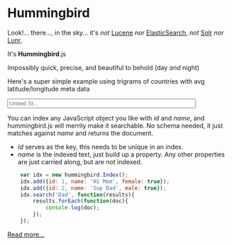 # Hummingbird
Look!...  there..., in the sky... it's _not_ [Lucene](https://lucene.apache.org/) _nor_ [ElasticSearch](http://www.elasticsearch.org/), _not_ [Solr](https://lucene.apache.org/solr/) _nor_ [Lunr](http://lunrjs.com/),

It's **Hummingbird**.js

Impossibly quick, precise, and beautiful to behold (day _and_ night)

<script src="hummingbird.js" type="text/javascript" charset="utf-8"></script>
<script type="text/javascript" charset="utf-8">
  var idx

  $(document).ready(function () {
    $.ajaxSetup({ cache: false })
    $("#searchTerm").keyup(searchText).focus()
    console.time("load")
    $.getJSON('examples/coffee-repl/idx-countries.json')
    .success(function (indexData) {
      idx = hummingbird.Index.load(indexData)
    })
    console.timeEnd("load")
  })
  function searchText() {
    $("#matchResultsList").empty();
    var searchTerm = $("#searchTerm").val().trim();
    if (!searchTerm) {
      return;
    }
    console.time('search')
    idx.search(searchTerm, showResults)
    console.timeEnd('search')
  }

  function showResults(results) {
    var frag = document.createDocumentFragment();

    $.each(results, function( i, val ) {
      var li = document.createElement("li");
      li.innerHTML = val.name + " -> " + val.lat + "&deg; latitude / " + val.long + "&deg; longitude";
      frag.appendChild(li);
    });
    $("#matchResultsList").append(frag);
  }
</script>

<span>Here's a super simple example using trigrams of countries with avg latitude/longitude meta data</span>
<br/>
<form>
   <input type="text" id="searchTerm" size="50" placeholder="United St...">
   <ul id="matchResultsList">
   </ul>
</form>


You can index any JavaScript object you like with _id_ and _name_, and
hummingbird.js will merrily make it searchable. No schema needed, it
just matches against _name_ and returns the document.

* _id_ serves as the key, this needs to be unique in an index.
* _name_ is the indexed text, just build up a property.
Any other properties are just carried along, but are not indexed.

```javascript
    var idx = new hummingbird.Index();
    idx.add({id: 1, name: 'Hi Mom', female: true});
    idx.add({id: 2, name: 'Sup Dad', male: true});
    idx.search('Dad', function(results){
        results.forEach(function(doc){
            console.log(doc);
        });
    });
```
[Read more...](http://glg.github.io/hummingbird.js#toc1)
